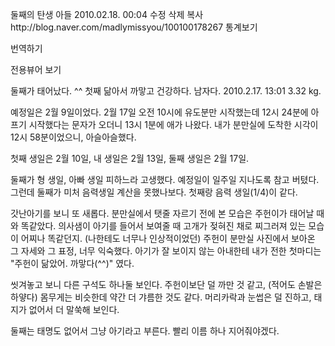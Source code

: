 둘째의 탄생   아들
2010.02.18. 00:04   수정   삭제
복사http://blog.naver.com/madlymissyou/100100178267
통계보기

번역하기

전용뷰어 보기

둘째가 태어났다. ^^
첫째 닮아서 까맣고 건강하다. 남자다.
2010.2.17. 13:01 3.32 kg.

예정일은 2월 9일이었다.
2월 17일 오전 10시에 유도분만 시작했는데
12시 24분에 아프기 시작했다는 문자가 오더니
13시 1분에 애가 나왔다.
내가 분만실에 도착한 시각이 12시 58분이었으니, 아슬아슬했다.

첫째 생일은 2월 10일,
내    생일은 2월 13일,
둘째 생일은 2월 17일.

둘째가 형 생일, 아빠 생일 피하느라 고생했다.
예정일이 일주일 지나도록 참고 버텼다.
그런데 둘째가 미처 음력생일 계산을 못했나보다.
첫째랑 음력 생일(1/4)이 같다.

갓난아기를 보니 또 새롭다.
분만실에서 탯줄 자르기 전에 본 모습은 주헌이가 태어날 때와 똑같았다.
의사샘이 아기를 들어서 보여줄 때 고개가 젖혀진 채로 찌그러져 있는 모습이 어찌나 똑같던지.
(나한테도 너무나 인상적이었던) 주헌이 분만실 사진에서 보아온 그 자세와 그 표정, 너무 익숙했다.
아기가 잘 보이지 않는 아내한테 내가 전한 첫마디는 "주헌이 닮았어. 까맣다(^^)" 였다.

씻겨놓고 보니 다른 구석도 하나둘 보인다.
주헌이보단 덜 까만 것 같고, (적어도 손발은 하얗다)
몸무게는 비슷한데 약간 더 갸름한 것도 같다.
머리카락과 눈썹은 덜 진하고,
태지가 없어서 더 말쑥해 보인다.

둘째는 태명도 없어서 그냥 아기라고 부른다.
빨리 이름 하나 지어줘야겠다.
